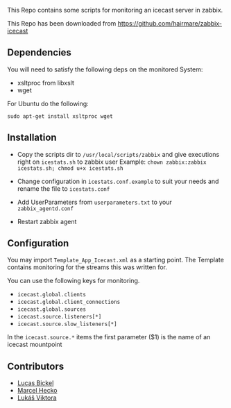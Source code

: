 This Repo contains some scripts for monitoring an icecast server in zabbix.

This Repo has been downloaded from https://github.com/hairmare/zabbix-icecast

## Dependencies

You will need to satisfy the following deps on the monitored System:

- xsltproc from libxslt
- wget

For Ubuntu do the following:

``sudo apt-get install xsltproc wget``

## Installation

- Copy the scripts dir to ``/usr/local/scripts/zabbix`` and give executions right on ``icestats.sh`` to zabbix user 
Example: ``chown zabbix:zabbix icestats.sh; chmod u+x icestats.sh``

- Change configuration in ``icestats.conf.example`` to suit your needs and rename the file to ``icestats.conf``

- Add UserParameters from ``userparameters.txt`` to your ``zabbix_agentd.conf``

- Restart zabbix agent

## Configuration

You may import ``Template_App_Icecast.xml`` as a starting point. The Template contains monitoring for the streams this was written for.

You can use the following keys for monitoring.

* ``icecast.global.clients``
* ``icecast.global.client_connections``
* ``icecast.global.sources``
* ``icecast.source.listeners[*]``
* ``icecast.source.slow_listeners[*]``

In the ``icecast.source.*`` items the first parameter ($1) is the name of an icecast mountpoint

## Contributors

* [Lucas Bickel](https://github.com/hairmare)
* [Marcel Hecko](https://github.com/hecko)
* [Lukáš Viktora](https://github.com/zetneteork)
